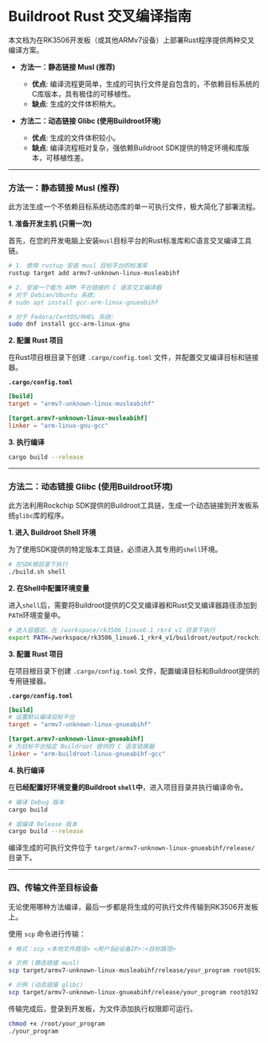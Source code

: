 # Buildroot Rust 交叉编译指南

本文档为在RK3506开发板（或其他ARMv7设备）上部署Rust程序提供两种交叉编译方案。

  * **方法一：静态链接 Musl (推荐)**

      * **优点**: 编译流程更简单，生成的可执行文件是自包含的，不依赖目标系统的C库版本，具有极佳的可移植性。
      * **缺点**: 生成的文件体积稍大。

  * **方法二：动态链接 Glibc (使用Buildroot环境)**
      * **优点**: 生成的文件体积较小。
      * **缺点**: 编译流程相对复杂，强依赖Buildroot SDK提供的特定环境和库版本，可移植性差。

-----

### 方法一：静态链接 Musl (推荐)

此方法生成一个不依赖目标系统动态库的单一可执行文件，极大简化了部署流程。

**1. 准备开发主机 (只需一次)**

首先，在您的开发电脑上安装`musl`目标平台的Rust标准库和C语言交叉编译工具链。

```bash
# 1. 使用 rustup 安装 musl 目标平台的标准库
rustup target add armv7-unknown-linux-musleabihf

# 2. 安装一个能为 ARM 平台链接的 C 语言交叉编译器
# 对于 Debian/Ubuntu 系统:
# sudo apt install gcc-arm-linux-gnueabihf

# 对于 Fedora/CentOS/RHEL 系统:
sudo dnf install gcc-arm-linux-gnu
```

**2. 配置 Rust 项目**

在Rust项目根目录下创建 `.cargo/config.toml` 文件，并配置交叉编译目标和链接器。

**`.cargo/config.toml`**

```toml
[build]
target = "armv7-unknown-linux-musleabihf"

[target.armv7-unknown-linux-musleabihf]
linker = "arm-linux-gnu-gcc"
```

**3. 执行编译**

```bash
cargo build --release
```

-----

### 方法二：动态链接 Glibc (使用Buildroot环境)

此方法利用Rockchip SDK提供的Buildroot工具链，生成一个动态链接到开发板系统`glibc`库的程序。

**1. 进入 Buildroot Shell 环境**

为了使用SDK提供的特定版本工具链，必须进入其专用的`shell`环境。

```bash
# 在SDK根目录下执行
./build.sh shell
```

**2. 在Shell中配置环境变量**

进入`shell`后，需要将Buildroot提供的C交叉编译器和Rust交叉编译器路径添加到`PATH`环境变量中。

```bash
# 进入容器后，在 /workspace/rk3506_linux6.1_rkr4_v1 目录下执行
export PATH=/workspace/rk3506_linux6.1_rkr4_v1/buildroot/output/rockchip_rk3506/host/bin:/workspace/rk3506_linux6.1_rkr4_v1/prebuilts/gcc/linux-x86/arm/gcc-arm-10.3-2021.07-x86_64-arm-none-linux-gnueabihf/bin:$PATH
```

**3. 配置 Rust 项目**

在项目根目录下创建 `.cargo/config.toml` 文件，配置编译目标和Buildroot提供的专用链接器。

**`.cargo/config.toml`**

```toml
[build]
# 设置默认编译目标平台
target = "armv7-unknown-linux-gnueabihf"

[target.armv7-unknown-linux-gnueabihf]
# 为目标平台指定 Buildroot 提供的 C 语言链接器
linker = "arm-buildroot-linux-gnueabihf-gcc"
```

**4. 执行编译**

在**已经配置好环境变量的Buildroot `shell`中**，进入项目目录并执行编译命令。

```bash
# 编译 Debug 版本
cargo build

# 或编译 Release 版本
cargo build --release
```

编译生成的可执行文件位于 `target/armv7-unknown-linux-gnueabihf/release/` 目录下。

-----

### 四、传输文件至目标设备

无论使用哪种方法编译，最后一步都是将生成的可执行文件传输到RK3506开发板上。

使用 `scp` 命令进行传输：

```bash
# 格式：scp <本地文件路径> <用户名@设备IP>:<目标路径>

# 示例 (静态链接 musl)
scp target/armv7-unknown-linux-musleabihf/release/your_program root@192.168.31.75:/root/

# 示例 (动态链接 glibc)
scp target/armv7-unknown-linux-gnueabihf/release/your_program root@192.168.31.75:/root/
```

传输完成后，登录到开发板，为文件添加执行权限即可运行。

```bash
chmod +x /root/your_program
./your_program
```
